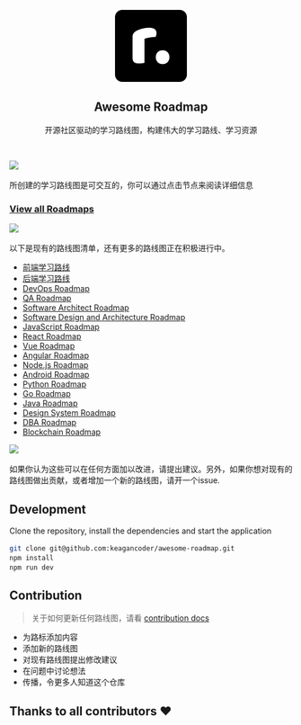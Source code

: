 <p align="center">
  <img src="public/brand.png" height="128">
  <h2 align="center">Awesome Roadmap</h2>
  <p align="center">开源社区驱动的学习路线图，构建伟大的学习路线、学习资源<p>
</p>

<br>

![](https://i.imgur.com/waxVImv.png)

所创建的学习路线图是可交互的，你可以通过点击节点来阅读详细信息

### [View all Roadmaps](https://roadmap.sh)

![](https://i.imgur.com/waxVImv.png)

以下是现有的路线图清单，还有更多的路线图正在积极进行中。

- [前端学习路线](https://awesome-roadmap.com/frontend)
- [后端学习路线](https://awesome-roadmap.com/backend)
- [DevOps Roadmap](https://awesome-roadmap.com/devops)
- [QA Roadmap](https://awesome-roadmap.com/qa)
- [Software Architect Roadmap](https://awesome-roadmap.com/software-architect)
- [Software Design and Architecture Roadmap](https://awesome-roadmap.com/software-design-architecture)
- [JavaScript Roadmap](https://awesome-roadmap.com/javascript)
- [React Roadmap](https://awesome-roadmap.com/react)
- [Vue Roadmap](https://awesome-roadmap.com/vue)
- [Angular Roadmap](https://awesome-roadmap.com/angular)
- [Node.js Roadmap](https://awesome-roadmap.com/nodejs)
- [Android Roadmap](https://awesome-roadmap.com/android)
- [Python Roadmap](https://awesome-roadmap.com/python)
- [Go Roadmap](https://awesome-roadmap.com/golang)
- [Java Roadmap](https://awesome-roadmap.com/java)
- [Design System Roadmap](https://awesome-roadmap.com/design-system)
- [DBA Roadmap](https://awesome-roadmap.com/postgresql-dba)
- [Blockchain Roadmap](https://awesome-roadmap.com/blockchain)

![](https://i.imgur.com/waxVImv.png)

如果你认为这些可以在任何方面加以改进，请提出建议。另外，如果你想对现有的路线图做出贡献，或者增加一个新的路线图，请开一个issue.

## Development

Clone the repository, install the dependencies and start the application

```bash
git clone git@github.com:keagancoder/awesome-roadmap.git
npm install
npm run dev
```

## Contribution

> 关于如何更新任何路线图，请看 [contribution docs](./contributing.md)

- 为路标添加内容
- 添加新的路线图
- 对现有路线图提出修改建议
- 在问题中讨论想法
- 传播，令更多人知道这个仓库


## Thanks to all contributors ❤

<!-- readme: collaborators,contributors -start -->
<!-- readme: collaborators,contributors -end -->
